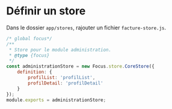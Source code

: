 Définir un store
================

Dans le dossier `app/stores`, rajouter un fichier `facture-store.js`.

```javascript
/* global focus*/
/**
 * Store pour le module administration.
 * @type {focus}
 */
const administrationStore = new Focus.store.CoreStore({
    definition: {
        profilList: 'profilList',
        profilDetail: 'profilDetail'
    }
});
module.exports = administrationStore;
```
